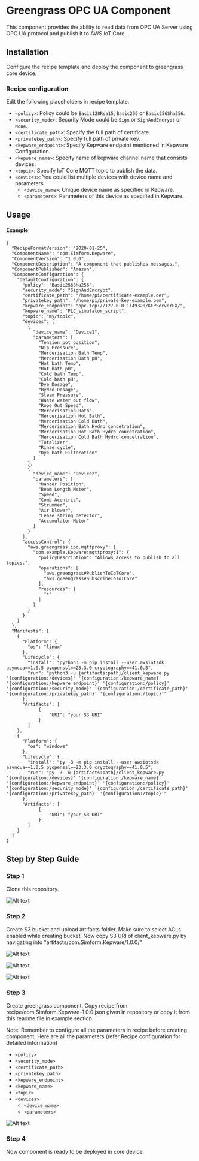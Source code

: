 # Greengrass OPC UA Component

This component provides the ability to read data from OPC UA Server using OPC UA protocol and publish it to AWS IoT Core.<br>

## Installation

Configure the recipe template and deploy the component to greengrass core device.

### Recipe configuration

Edit the following placeholders in recipe template.

- `<policy>`: Policy could be ``Basic128Rsa15``, ``Basic256`` or ``Basic256Sha256``.
- `<security_mode>`: Security Mode could be ``Sign`` or ``SignAndEncrypt`` or ``None``.
- `<certificate_path>`: Specify the full path of certificate.
- `<privatekey_path>`: Specify full path of private key.
- `<kepware_endpoint>`: Specify Kepware endpoint mentioned in Kepware Configuration.
- `<kepware_name>`: Specify name of kepware channel name that consists devices.
- `<topic>`: Specify IoT Core MQTT topic to publish the data.
- `<devices>`: You could list multiple devices with device name and parameters.
    - `<device_name>`: Unique device name as specified in Kepware.
    - `<parameters>`: Parameters of this device as specified in Kepware.

## Usage

#### Example
```
{
  "RecipeFormatVersion": "2020-01-25",
  "ComponentName": "com.Simform.Kepware",
  "ComponentVersion": "1.0.0",
  "ComponentDescription": "A component that publishes messages.",
  "ComponentPublisher": "Amazon",
  "ComponentConfiguration": {
    "DefaultConfiguration": {
      "policy": "Basic256Sha256",
      "security_mode": "SignAndEncrypt",
      "certificate_path": "/home/pi/certificate-example.der",
      "privatekey_path": "/home/pi/private-key-example.pem",
      "kepware_endpoint": "opc.tcp://127.0.0.1:49320/KEPServerEX/", 
      "kepware_name": "PLC_simulator_script",  
      "topic": "my/topic",    
      "devices": [
        {
          "device_name": "Device1",          
          "parameters": [
            "Tension pot position",
            "Nip Pressure",
            "Mercerisation Bath Temp",
            "Mercerisation Bath pH",
            "Hot bath Temp",
            "Hot bath pH",
            "Cold bath Temp",
            "Cold bath pH",
            "Dye Dosage",
            "Hydro Dosage",
            "Steam Pressure",
            "Waste water out flow",
            "Rope Out Speed",
            "Mercerisation Bath",
            "Mercerisation Hot Bath",
            "Mercerisation Cold Bath",
            "Mercerisation Bath Hydro concetration",
            "Mercerisation Hot Bath Hydro concetration",
            "Mercerisation Cold Bath Hydro concetration",
            "Totalizer",
            "Rinse cycle",
            "Dye bath Filteration"
          ]
        },
        {
          "device_name": "Device2",          
          "parameters": [
            "Dancer Position",
            "Beam Length Meter",
            "Speed",
            "Comb Acentric",
            "Strummer",
            "Air blower",
            "Lease string detector",
            "Accumulator Motor"            
          ]
        }
      ],
      "accessControl": {
        "aws.greengrass.ipc.mqttproxy": {
          "com.example.Kepware:mqttproxy:1": {
            "policyDescription": "Allows access to publish to all topics.",
            "operations": [
              "aws.greengrass#PublishToIoTCore",
              "aws.greengrass#SubscribeToIoTCore"
            ],
            "resources": [
              "*"
            ]
          }
        }
      }
    }
  },
  "Manifests": [
    {
      "Platform": {
        "os": "linux"
      },
      "Lifecycle": {
        "install": "python3 -m pip install --user awsiotsdk asyncua==1.0.5 pyopenssl==23.3.0 cryptography==41.0.5",
        "run": "python3 -u {artifacts:path}/client_kepware.py '{configuration:/devices}' '{configuration:/kepware_name}' '{configuration:/kepware_endpoint}' '{configuration:/policy}' '{configuration:/security_mode}' '{configuration:/certificate_path}' '{configuration:/privatekey_path}' '{configuration:/topic}'"
      },
      "Artifacts": [
            {
                "URI": "your S3 URI"
            }
        ]
    },
    {
      "Platform": {
        "os": "windows"
      },
      "Lifecycle": {
        "install": "py -3 -m pip install --user awsiotsdk asyncua==1.0.5 pyopenssl==23.3.0 cryptography==41.0.5",
        "run": "py -3 -u {artifacts:path}/client_kepware.py '{configuration:/devices}' '{configuration:/kepware_name}' '{configuration:/kepware_endpoint}' '{configuration:/policy}' '{configuration:/security_mode}' '{configuration:/certificate_path}' '{configuration:/privatekey_path}' '{configuration:/topic}'"
      },        
      "Artifacts": [
            {
                "URI": "your S3 URI"
            }
        ]
    }
  ]
}
```

## Step by Step Guide

### Step 1

Clone this repository.

![Alt text](image-1.png)


### Step 2

Create S3 bucket and upload artifacts folder. 
Make sure to select ACLs enabled while creating bucket.
Now copy S3 URI of client_kepware.py by navigating into "artifacts/com.Simform.Kepware/1.0.0/"

![Alt text](image-4.png)

![Alt text](image-5.png)

![Alt text](image-6.png)


### Step 3

Create greengrass component. 
Copy recipe from recipe/com.Simform.Kepware-1.0.0.json given in repository or copy it from this readme file in example section.

Note: Remember to configure all the parameters in recipe before creating component.
Here are all the parameters (refer Recipe configuration for detailed information)
- `<policy>`
- `<security_mode>`
- `<certificate_path>`
- `<privatekey_path>`
- `<kepware_endpoint>`
- `<kepware_name>`
- `<topic>`
- `<devices>`
    - `<device_name>`
    - `<parameters>`

![Alt text](image-7.png)


### Step 4

Now component is ready to be deployed in core device.


